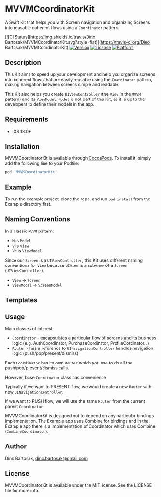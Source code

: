 # MVVMCoordinatorKit

A Swift Kit that helps you with Screen navigation and organizing Screens into reusable coherent flows using a `Coordinator` pattern.

[![CI Status](https://img.shields.io/travis/Dino Bartosak/MVVMCoordinatorKit.svg?style=flat)](https://travis-ci.org/Dino Bartosak/MVVMCoordinatorKit)
[![Version](https://img.shields.io/cocoapods/v/MVVMCoordinatorKit.svg?style=flat)](https://cocoapods.org/pods/MVVMCoordinatorKit)
[![License](https://img.shields.io/cocoapods/l/MVVMCoordinatorKit.svg?style=flat)](https://cocoapods.org/pods/MVVMCoordinatorKit)
[![Platform](https://img.shields.io/cocoapods/p/MVVMCoordinatorKit.svg?style=flat)](https://cocoapods.org/pods/MVVMCoordinatorKit)

## Description

This Kit aims to speed up your development and help you organize screens into coherent flows that are easily reusable using the `Coordinator` pattern, making navigation between screens simple and readable.

This Kit also helps you create `UIViewController` (the `View` in the `MVVM` pattern) and its `ViewModel`. `Model` is not part of this Kit, as it is up to the developers to define their models in the app.

## Requirements

- iOS 13.0+

## Installation

MVVMCoordinatorKit is available through [CocoaPods](https://cocoapods.org). To install
it, simply add the following line to your Podfile:

```ruby
pod 'MVVMCoordinatorKit'
```

## Example

To run the example project, clone the repo, and run `pod install` from the Example directory first.

## Naming Conventions
In a classic `MVVM` pattern:
- `M` is `Model`
- `V` is `View`
- `VM` is `ViewModel`

Since our `Screen` is a `UIViewController`, this Kit uses different naming conventions for `View` because `UIView` is a subview of a `Screen` (`UIViewController`).
- `View` -> `Screen`
- `ViewModel` -> `ScreenModel`

## Templates

## Usage

Main classes of interest:
- `Coordinator` - encapsulates a particular flow of screens and its business logic (e.g. AuthCoordinator, PurchaseCordinator, ProfileCordinator...)
- `Router` - has a reference to `UINavigationController` handles navigation logic (push/pop/present/dismiss)

Each `Coordinator` has its own `Router` which you use to do all the push/pop/present/dismiss calls.

However, base `Coordinator` class has convenience 

Typically if we want to PRESENT flow, we would create a new `Router` with new `UINavigationController`. 



If we want to PUSH flow, we will use the same `Router` from the current parent `Coordinator`

MVVMCoordinatorKit is designed not to depend on any particular bindings implementation. The Example app uses Combine for bindings and in the Example app there is a implementation of Coordinator which uses Combine (`CombineCoordinator`).

## Author

Dino Bartosak, dino.bartosak@gmail.com

## License

MVVMCoordinatorKit is available under the MIT license. See the LICENSE file for more info.
